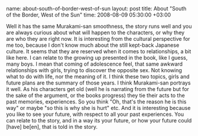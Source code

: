 name: about-south-of-border-west-of-sun
layout: post
title: About "South of the Border, West of the Sun"
time: 2008-08-09 05:30:00 +03:00

Well it has the same Murakami-san smoothness, the story runs well and you are always curious about what will happen to the characters, or why they are who they are right now. It is interesting from the cultural perspective for me too, because I don't know much about the still kept-back Japanese culture. It seems that they are reserved when it comes to relationships, a bit like here. I can relate to the growing up presented in the book, like I guess, many boys. I mean that coming of adolescence feel, that same awkward relationships with girls, trying to discover the opposite sex. Not knowing what to do with life, nor the meaning of it. I think these two topics, girls and future plans are the summary of those years. I think Murakami-san portrays it well. As his characters get old (well he is narrating from the future but for the sake of the argument, or the books progress) they tie their acts to the past memories, experiences. So you think "Oh, that's the reason he is this way" or maybe "so this is why she is hurt" etc. And it is interesting because you like to see your future, with respect to all your past experiences. You can relate to the story, and in a way its your future, or how your future could [have] be[en], that is told in the story.
